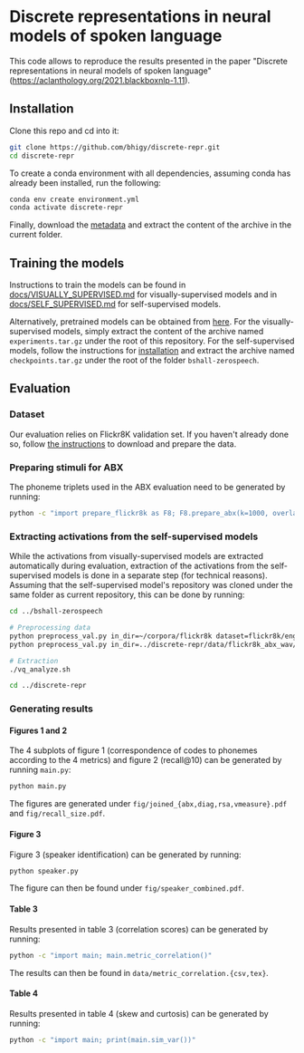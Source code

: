 # Discrete representations in neural models of spoken language

This code allows to reproduce the results presented in the paper "Discrete representations in neural models of spoken language" (https://aclanthology.org/2021.blackboxnlp-1.11).

## Installation

Clone this repo and cd into it:

```sh
git clone https://github.com/bhigy/discrete-repr.git
cd discrete-repr
```

To create a conda environment with all dependencies, assuming conda has already been installed, run the following:

```sh
conda env create environment.yml
conda activate discrete-repr
```

Finally, download the [metadata](https://zenodo.org/record/5547705/files/metadata.tar.gz?download=1) and extract the
content of the archive in the current folder.

## Training the models

Instructions to train the models can be found in [docs/VISUALLY_SUPERVISED.md](docs/VISUALLY_SUPERVISED.md) for visually-supervised models and
in [docs/SELF_SUPERVISED.md](docs/SELF_SUPERVISED.md) for self-supervised models.

Alternatively, pretrained models can be obtained from [here](https://zenodo.org/record/5547705). For the visually-supervised models, simply extract the content of the archive named `experiments.tar.gz` under the root of this repository. For the self-supervised models, follow the instructions for [installation](docs/SELF_SUPERVISED.md#Installation) and extract the archive named `checkpoints.tar.gz` under the root
of the folder `bshall-zerospeech`.

## Evaluation

### Dataset

Our evaluation relies on Flickr8K validation set. If you haven't already done so, follow [the instructions](docs/DATA.md) to download and prepare the data.

### Preparing stimuli for ABX

The phoneme triplets used in the ABX evaluation need to be generated by running:

```bash
python -c "import prepare_flickr8k as F8; F8.prepare_abx(k=1000, overlap=False)"
```

### Extracting activations from the self-supervised models

While the activations from visually-supervised models are extracted automatically during evaluation, extraction of the
activations from the self-supervised models is done in a separate step (for technical reasons). Assuming that the self-supervised model's repository was cloned under the same folder as current repository, this can be done by running:

```bash
cd ../bshall-zerospeech

# Preprocessing data
python preprocess_val.py in_dir=~/corpora/flickr8k dataset=flickr8k/english
python preprocess_val.py in_dir=../discrete-repr/data/flickr8k_abx_wav/ dataset=flickr8k/english_triplets

# Extraction
./vq_analyze.sh

cd ../discrete-repr
```

### Generating results

#### Figures 1 and 2

The 4 subplots of figure 1 (correspondence of codes to phonemes according to the 4 metrics) and figure 2 (recall@10) can be generated by
running `main.py`:

```bash
python main.py
```

The figures are generated under `fig/joined_{abx,diag,rsa,vmeasure}.pdf` and `fig/recall_size.pdf`.

#### Figure 3

Figure 3 (speaker identification) can be generated by running:

```bash
python speaker.py
```

The figure can then be found under `fig/speaker_combined.pdf`.

#### Table 3

Results presented in table 3 (correlation scores) can be generated by running:

```bash
python -c "import main; main.metric_correlation()"
```

The results can then be found in `data/metric_correlation.{csv,tex}`.

#### Table 4

Results presented in table 4 (skew and curtosis) can be generated by running:

```bash
python -c "import main; print(main.sim_var())"
```
